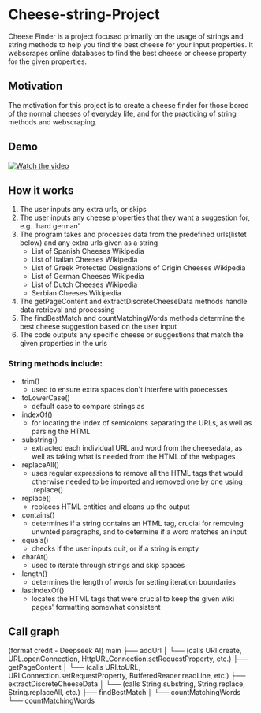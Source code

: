 # Cheese-string-Project
Cheese Finder is a project focused primarily on the usage of strings and string methods to help you find the best cheese for your input properties. 
It webscrapes online databases to find the best cheese or cheese property for the given properties.

## Motivation
The motivation for this project is to create a cheese finder for those bored of the normal cheeses of everyday life, and for the practicing of string methods and webscraping. 

## Demo
[![Watch the video](https://raw.githubusercontent.com/tango8/Cheese-String-Project/blob/main/CheeseStringProjectDemo.png)](https://raw.githubusercontent.com/tango8/Cheese-String-Project/blob/main/Cheese%20String%20Project%20Demo.mov)

## How it works
1. The user inputs any extra urls, or skips
2. The user inputs any cheese properties that they want a suggestion for, e.g. 'hard german'
3. The program takes and processes data from the predefined urls(listet below) and any extra urls given as a string
   * List of Spanish Cheeses Wikipedia
   * List of Italian Cheeses Wikipedia
   * List of Greek Protected Designations of Origin Cheeses Wikipedia
   * List of German Cheeses Wikipedia
   * List of Dutch Cheeses Wikipedia
   * Serbian Cheeses Wikipedia
5. The getPageContent and extractDiscreteCheeseData methods handle data retrieval and processing
6. The findBestMatch and countMatchingWords methods determine the best cheese suggestion based on the user input
7. The code outputs any specific cheese or suggestions that match the given properties in the urls

### String methods include:
* .trim()
  * used to ensure extra spaces don't interfere with proecesses
* .toLowerCase()
  * default case to compare strings as
* .indexOf()
  * for locating the index of semicolons separating the URLs, as well as parsing the HTML
* .substring()
  * extracted each individual URL and word from the cheesedata, as well as taking what is needed from the HTML of the webpages
* .replaceAll()
  * uses regular expressions to remove all the HTML tags that would otherwise needed to be imported and removed one by one using .replace() 
* .replace()
  * replaces HTML entities and cleans up the output 
* .contains()
  * determines if a string contains an HTML tag, crucial for removing unwnted paragraphs, and to determine if a word matches an input
* .equals()
  * checks if the user inputs quit, or if a string is empty
* .charAt()
  * used to iterate through strings and skip spaces
* .length()
  * determines the length of words for setting iteration boundaries 
* .lastIndexOf()
  * locates the HTML tags that were crucial to keep the given wiki pages' formatting somewhat consistent  

## Call graph 
(format credit - Deepseek AI)
main
├── addUrl
│ └── (calls URI.create, URL.openConnection, HttpURLConnection.setRequestProperty, etc.)
├── getPageContent
│ └── (calls URI.toURL, URLConnection.setRequestProperty, BufferedReader.readLine, etc.)
├── extractDiscreteCheeseData
│ └── (calls String.substring, String.replace, String.replaceAll, etc.)
├── findBestMatch
│ └── countMatchingWords
└── countMatchingWords




